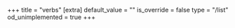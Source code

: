 +++
title = "verbs"
[extra]
default_value = ""
is_override = false
type = "/list"
od_unimplemented = true
+++